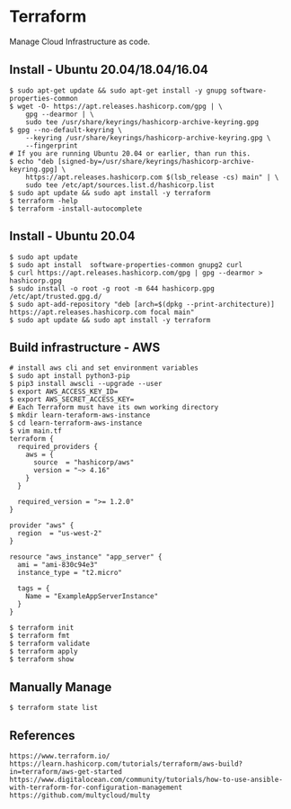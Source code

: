 Terraform
=====

Manage Cloud Infrastructure as code. 

Install - Ubuntu 20.04/18.04/16.04
---------------------------

    $ sudo apt-get update && sudo apt-get install -y gnupg software-properties-common
    $ wget -O- https://apt.releases.hashicorp.com/gpg | \
        gpg --dearmor | \
        sudo tee /usr/share/keyrings/hashicorp-archive-keyring.gpg
    $ gpg --no-default-keyring \
        --keyring /usr/share/keyrings/hashicorp-archive-keyring.gpg \
        --fingerprint
    # If you are running Ubuntu 20.04 or earlier, than run this. 
    $ echo "deb [signed-by=/usr/share/keyrings/hashicorp-archive-keyring.gpg] \
        https://apt.releases.hashicorp.com $(lsb_release -cs) main" | \
        sudo tee /etc/apt/sources.list.d/hashicorp.list
    $ sudo apt update && sudo apt install -y terraform
    $ terraform -help
    $ terraform -install-autocomplete

Install - Ubuntu 20.04
-----------------------

    $ sudo apt update
    $ sudo apt install  software-properties-common gnupg2 curl
    $ curl https://apt.releases.hashicorp.com/gpg | gpg --dearmor > hashicorp.gpg
    $ sudo install -o root -g root -m 644 hashicorp.gpg /etc/apt/trusted.gpg.d/
    $ sudo apt-add-repository "deb [arch=$(dpkg --print-architecture)] https://apt.releases.hashicorp.com focal main"
    $ sudo apt update && sudo apt install -y terraform

Build infrastructure - AWS
--------------------------

    # install aws cli and set environment variables
    $ sudo apt install python3-pip
    $ pip3 install awscli --upgrade --user
    $ export AWS_ACCESS_KEY_ID=
    $ export AWS_SECRET_ACCESS_KEY=
    # Each Terraform must have its own working directory
    $ mkdir learn-teraform-aws-instance
    $ cd learn-terraform-aws-instance
    $ vim main.tf
    terraform {
      required_providers {
        aws = {
          source  = "hashicorp/aws"
          version = "~> 4.16"
        }
      }

      required_version = ">= 1.2.0"
    }

    provider "aws" {
      region  = "us-west-2"
    }

    resource "aws_instance" "app_server" {
      ami = "ami-830c94e3"
      instance_type = "t2.micro"

      tags = {
        Name = "ExampleAppServerInstance"
      }
    }
    
    $ terraform init
    $ terraform fmt
    $ terraform validate
    $ terraform apply
    $ terraform show

Manually Manage
---------------

    $ terraform state list


References
----------

    https://www.terraform.io/
    https://learn.hashicorp.com/tutorials/terraform/aws-build?in=terraform/aws-get-started
    https://www.digitalocean.com/community/tutorials/how-to-use-ansible-with-terraform-for-configuration-management
    https://github.com/multycloud/multy